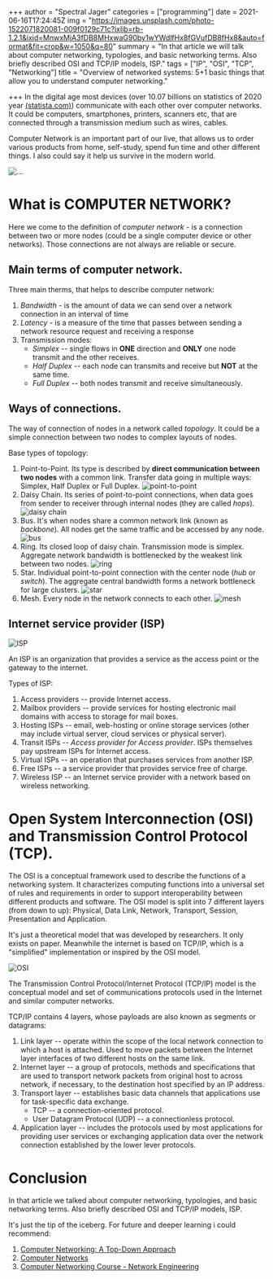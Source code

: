 +++
author = "Spectral Jager"
categories = ["programming"]
date = 2021-06-16T17:24:45Z
img = "https://images.unsplash.com/photo-1522071820081-009f0129c71c?ixlib=rb-1.2.1&ixid=MnwxMjA3fDB8MHxwaG90by1wYWdlfHx8fGVufDB8fHx8&auto=format&fit=crop&w=1050&q=80"
summary = "In that article we will talk about computer networking, typologies, and basic networking terms. Also briefly described OSI and TCP/IP models, ISP."
tags = ["IP", "OSI", "TCP", "Networking"]
title = "Overview of networked systems: 5+1 basic things that allow you to understand computer networking."

+++
In the digital age most devices (over 10.07 billions on statistics of 2020 year [(statista.com)](https://www.statista.com/statistics/1183457/iot-connected-devices-worldwide/)) communicate with each other over computer networks. It could be computers, smartphones, printers, scanners etc, that are connected through a transmission medium such as wires, cables.

Computer Network is an important part of our live, that allows us to order various products from home, self-study, spend fun time and other different things. I also could say it help us survive in the modern world.

![...](https://images.unsplash.com/photo-1483389127117-b6a2102724ae)

# What is COMPUTER NETWORK?

Here we come to the definition of _computer network_ - is a connection between two or more nodes (could be a single computer device or other networks). Those connections are not always are reliable or secure.

## Main terms of computer network.

Three main therms, that helps to describe computer network:

1. _Bandwidth_ - is the amount of data we can send over a network connection in an interval of time
2. _Latency_ - is a measure of the time that passes between sending a network resource request and receiving a response
3. Transmission modes:
	- _Simplex_ -- single flows in **ONE** direction and **ONLY** one node transmit and the other receives.
	- _Half Duplex_ -- each node can transmits and receive but **NOT** at the same time.
	- _Full Duplex_ -- both nodes transmit and receive simultaneously.

## Ways of connections.

The way of connection of nodes in a network called _topology_. It could be a simple connection between two nodes to complex layouts of nodes.

Base types of topology:

1. Point-to-Point. Its type is described by **direct communication between two nodes** with a common link. Transfer data going in multiple ways: Simplex, Half Duplex or Full Duplex.
![point-to-point](https://www.myworkingnet.com/wp-content/uploads/2021/02/Point-to-Point-Network-Topology.png)
2. Daisy Chain. Its series of point-to-point connections, when data goes from sender to receiver through internal nodes (they are called _hops_).
![daisy chain](https://i.pinimg.com/originals/db/cc/d1/dbccd1be7e8731070d2fbf888a8807ae.png)
3. Bus. It's when nodes share a common network link (known as _backbone_). All nodes get the same traffic and be accessed by any node. ![bus](https://i.pinimg.com/originals/d9/a9/74/d9a97433e7fff183ce32c70f80152720.png)
4. Ring. Its closed loop of daisy chain. Transmission mode is simplex. Aggregate network bandwidth is bottlenecked by the weakest link between two nodes.
![ring](https://www.myworkingnet.com/wp-content/uploads/2021/02/Ring-Topology-1024x645.png)
5. Star. Individual point-to-point connection with the center node (_hub_ or _switch_). The aggregate central bandwidth forms a network bottleneck for large clusters.
![star](https://www.myworkingnet.com/wp-content/uploads/2020/01/Star-topology.png)
6. Mesh. Every node in the network connects to each other.
![mesh](https://www.myworkingnet.com/wp-content/uploads/2021/02/Mesh-Topology-1024x632.png)

## Internet service provider (ISP)

![ISP](https://upload.wikimedia.org/wikipedia/commons/thumb/9/9f/Internet_Connectivity_Access_layer.svg/800px-Internet_Connectivity_Access_layer.svg.png)

An ISP is an organization that provides a service as the access point or the gateway to the internet.

Types of ISP:

1. Access providers -- provide Internet access.
2. Mailbox providers -- provide services for hosting electronic mail domains with access to storage for mail boxes.
3. Hosting ISPs -- email, web-hosting or online storage services (other may include virtual server, cloud services or physical server).
4. Transit ISPs -- _Access provider for Access provider_. ISPs themselves pay upstream ISPs for Internet access.
5. Virtual ISPs -- an operation that purchases services from another ISP.
6. Free ISPs -- a service provider that provides service free of charge.
7. Wireless ISP -- an Internet service provider with a network based on wireless networking.

# Open System Interconnection (OSI) and Transmission Control Protocol (TCP).

The OSI is a conceptual framework used to describe the functions of a networking system. It characterizes computing functions into a universal set of rules and requirements in order to support interoperability between different products and software. The OSI model is split into 7 different layers (from down to up): Physical, Data Link, Network, Transport, Session, Presentation and Application.

It's just a theoretical model that was developed by researchers. It only exists on paper. Meanwhile the internet is based on TCP/IP, which is a "simplified" implementation or inspired by the OSI model.

![OSI](https://media.fs.com/images/community/wp-content/uploads/2017/11/comparison-of-OSI-and-TCPIP.jpg)

The Transmission Control Protocol/Internet Protocol (TCP/IP) model is the conceptual model and set of communications protocols used in the Internet and similar computer networks.

TCP/IP contains 4 layers, whose payloads are also known as segments or datagrams:

1. Link layer -- operate within the scope of the local network connection to which a host is attached. Used to move packets between the Internet layer interfaces of two different hosts on the same link.
2. Internet layer -- a group of protocols, methods and specifications that are used to transport network packets from original host to across network, if necessary, to the destination host specified by an IP address.
3. Transport layer -- establishes basic data channels that applications use for task-specific data exchange.
	- TCP -- a connection-oriented protocol.
	- User Datagram Protocol (UDP) -- a connectionless protocol.
4. Application layer -- includes the protocols used by most applications for providing user services or exchanging application data over the network connection established by the lower lever protocols.

# Conclusion

In that article we talked about computer networking, typologies, and basic networking terms. Also briefly described OSI and TCP/IP models, ISP.

It's just the tip of the iceberg. For future and deeper learning i could recommend:

1. [Computer Networking: A Top-Down Approach](https://www.amazon.co.uk/dp/0133594149)
2. [Computer Networks](https://www.amazon.co.uk/dp/9332518742)
3. [Computer Networking Course - Network Engineering](https://www.youtube.com/watch?v=qiQR5rTSshw)